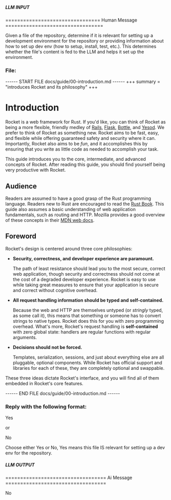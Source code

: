 ##### LLM INPUT #####
================================ Human Message =================================

Given a file of the repository, determine if it is relevant for setting up a development environment for the repository or providing information about how to set up dev env (how to setup, install, test, etc.). This determines whether the file's content is fed to the LLM and helps it set up the environment.

### File:
------ START FILE docs/guide/00-introduction.md ------
+++
summary = "introduces Rocket and its philosophy"
+++

# Introduction

Rocket is a web framework for Rust. If you'd like, you can think of Rocket as
being a more flexible, friendly medley of [Rails](https://rubyonrails.org/),
[Flask](https://palletsprojects.com/p/flask/),
[Bottle](https://bottlepy.org/docs/dev/index.html), and
[Yesod](https://www.yesodweb.com/). We prefer to think of Rocket as something
new. Rocket aims to be fast, easy, and flexible while offering guaranteed safety
and security where it can. Importantly, Rocket also aims to be _fun_, and it
accomplishes this by ensuring that you write as little code as needed to
accomplish your task.

This guide introduces you to the core, intermediate, and advanced concepts of
Rocket. After reading this guide, you should find yourself being very
productive with Rocket.

## Audience

Readers are assumed to have a good grasp of the Rust programming language.
Readers new to Rust are encouraged to read the [Rust
Book](https://doc.rust-lang.org/book/). This guide also assumes a basic
understanding of web application fundamentals, such as routing and HTTP. Mozilla
provides a good overview of these concepts in their [MDN web docs].

[MDN web docs]: https://developer.mozilla.org/en-US/docs/Web/HTTP

## Foreword

Rocket's design is centered around three core philosophies:

  * **Security, correctness, and developer experience are paramount.**

    The path of least resistance should lead you to the most secure, correct web
    application, though security and correctness should not come at the cost of
    a degraded developer experience. Rocket is easy to use while taking great
    measures to ensure that your application is secure and correct without
    cognitive overhead.

  * **All request handling information should be typed and self-contained.**

    Because the web and HTTP are themselves untyped (or _stringly_ typed, as
    some call it), this means that something or someone has to convert strings
    to native types. Rocket does this for you with zero programming overhead.
    What's more, Rocket's request handling is **self-contained** with zero
    global state: handlers are regular functions with regular arguments.

  * **Decisions should not be forced.**

    Templates, serialization, sessions, and just about everything else are all
    pluggable, optional components. While Rocket has official support and
    libraries for each of these, they are completely optional and swappable.

These three ideas dictate Rocket's interface, and you will find all of them
embedded in Rocket's core features.

------ END FILE docs/guide/00-introduction.md ------

### Reply with the following format:

<rel>Yes</rel>

or

<rel>No</rel>

Choose either Yes or No, Yes means this file IS relevant for setting up a dev env for the repository.

##### LLM OUTPUT #####
================================== Ai Message ==================================

<rel>No</rel>